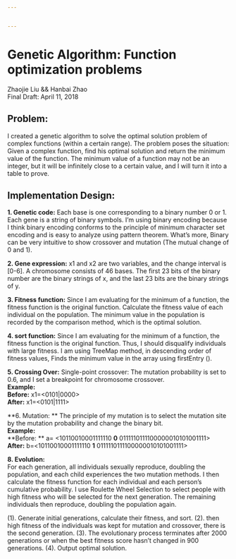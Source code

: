 ```yaml
---


---
```


<h1 id="genetic-algorithm-function-optimization-problems">Genetic Algorithm: Function optimization problems</h1>
<p>Zhaojie Liu &amp;&amp; Hanbai Zhao<br>
Final Draft: April 11, 2018</p>
<h2 id="problem">Problem:</h2>
<p>I created a genetic algorithm to solve the optimal solution problem of complex functions (within a certain range). The problem poses the situation: Given a complex function, find his optimal solution and return the minimum value of the function. The minimum value of a function may not be an integer, but it will be infinitely close to a certain value, and I will turn it into a table to prove.</p>
<h2 id="implementation-design">Implementation Design:</h2>
<p><strong>1. Genetic code:</strong> Each base is one corresponding to a binary number 0 or 1. Each gene is a string of binary symbols. I’m using binary encoding because I think binary encoding conforms to the principle of minimum character set encoding and is easy to analyze using pattern theorem. What’s more, Binary can be very intuitive to show crossover and mutation (The mutual change of 0 and 1).</p>
<p><strong>2. Gene expression:</strong> x1 and x2 are two variables, and the change interval is [0-6]. A chromosome consists of 46 bases. The first 23 bits of the binary number are the binary strings of x, and the last 23 bits are the binary strings of y.</p>
<p><strong>3. Fitness function:</strong> Since I am evaluating for the minimum of a function, the fitness function is the original function. Calculate the fitness value of each individual on the population. The minimum value in the population is recorded by the comparison method, which is the optimal solution.</p>
<p><strong>4. sort function:</strong> Since I am evaluating for the minimum of a function, the fitness function is the original function. Thus, I should disqualify individuals with large fitness. I am using TreeMap method, in descending order of fitness values, Finds the minimum value in the array using firstEntry ().</p>
<p><strong>5. Crossing Over:</strong> Single-point crossover: The mutation probability is set to 0.6, and I set a breakpoint for chromosome crossover.<br>
<strong>Example:</strong><br>
<strong>Before:</strong>  x1=&lt;0101|0000&gt;<br>
<strong>After:</strong>     x1=&lt;0101|1111&gt;</p>
<p>**6. Mutation: ** The principle of my mutation is to select the mutation site by the mutation probability and change the binary bit.<br>
<strong>Example:</strong><br>
**Before: ** a= &lt;10110010001111110 <strong>0</strong>      0111110111100000010101001111&gt;<br>
<strong>After:</strong>  b=&lt;10110010001111110 <strong>1</strong>    0111110111100000010101001111&gt;</p>
<p><strong>8. Evolution:</strong><br>
For each generation, all individuals sexually reproduce, doubling the population, and each child experiences the two mutation methods. I then calculate the fitness function for each individual and each person’s cumulative probability. I use Roulette Wheel Selection to select people with high fitness who will be selected for the next generation. The remaining individuals then reproduce, doubling the population again.</p>
<p>(1). Generate initial generations, calculate their fitness, and sort. (2). then high fitness of the individuals was kept for mutation and crossover, there is the second generation. (3). The evolutionary process terminates after 2000 generations or when the best fitness score hasn’t changed in 900 generations. (4). Output optimal solution.</p>

